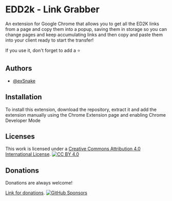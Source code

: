 
# EDD2k - Link Grabber

An extension for Google Chrome that allows you to get all the ED2K links from a page and copy them into a popup, saving them in storage so you can change pages and keep accumulating links and then copy and paste them into your client ready to start the transfer!

If you use it, don't forget to add a ⭐




## Authors

- [@exSnake](https://www.github.com/exSnake)


## Installation

To install this extension, download the repository, extract it and add the extension manually using the Chrome Extension page and enabling Chrome Developer Mode
    
## Licenses

This work is licensed under a
[Creative Commons Attribution 4.0 International License][cc-by].
[![CC BY 4.0][cc-by-shield]][cc-by]

[cc-by]: http://creativecommons.org/licenses/by/4.0/
[cc-by-shield]: https://img.shields.io/badge/License-CC%20BY%204.0-lightgrey.svg




## Donations

Donations are always welcome!

[paypal-donate]: http://paypal.me/exSnake

[Link for donations][paypal-dona].
[![GitHub Sponsors][paypal-dona-shield]][paypal-dona]

[paypal-dona]: http://paypal.me/exSnake
[paypal-dona-shield]: https://img.shields.io/github/sponsors/exSnake
